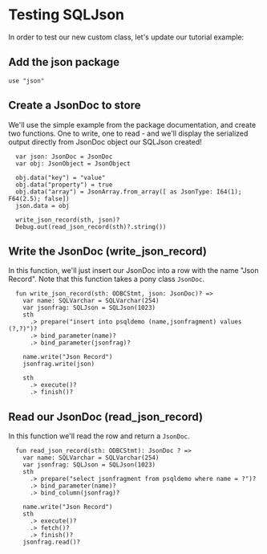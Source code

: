 # Testing SQLJson

In order to test our new custom class, let's update our tutorial example:

## Add the json package

```pony
use "json"
```

## Create a JsonDoc to store

We'll use the simple example from the package documentation, and create two functions. One to write, one to read - and we'll display the serialized output directly from JsonDoc object our SQLJson created!

```pony
  var json: JsonDoc = JsonDoc
  var obj: JsonObject = JsonObject

  obj.data("key") = "value"
  obj.data("property") = true
  obj.data("array") = JsonArray.from_array([ as JsonType: I64(1); F64(2.5); false])
  json.data = obj

  write_json_record(sth, json)?
  Debug.out(read_json_record(sth)?.string())
```

## Write the JsonDoc (write\_json\_record)

In this function, we'll just insert our JsonDoc into a row with the name "Json Record".  Note that this function takes a pony class `JsonDoc`.

```pony
  fun write_json_record(sth: ODBCStmt, json: JsonDoc)? =>
    var name: SQLVarchar = SQLVarchar(254)
    var jsonfrag: SQLJson = SQLJson(1023)
    sth
      .> prepare("insert into psqldemo (name,jsonfragment) values (?,?)")?
      .> bind_parameter(name)?
      .> bind_parameter(jsonfrag)?

    name.write("Json Record")
    jsonfrag.write(json)

    sth
      .> execute()?
      .> finish()?
```

## Read our JsonDoc (read\_json\_record)

In this function we'll read the row and return a `JsonDoc`.

```pony
  fun read_json_record(sth: ODBCStmt): JsonDoc ? =>
    var name: SQLVarchar = SQLVarchar(254)
    var jsonfrag: SQLJson = SQLJson(1023)
    sth
      .> prepare("select jsonfragment from psqldemo where name = ?")?
      .> bind_parameter(name)?
      .> bind_column(jsonfrag)?

    name.write("Json Record")
    sth
      .> execute()?
      .> fetch()?
      .> finish()?
    jsonfrag.read()?
```
